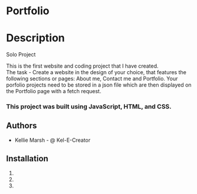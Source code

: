 # Portfolio

# Description 
Solo Project 

This is the first website and coding project that I have created.  
The task - Create a website in the design of your choice, that features the following sections or pages: About me, Contact me and Portfolio.  Your porfolio projects need to be stored in a json file which are then displayed on the Portfolio page with a fetch request.   

### This project was built using JavaScript, HTML, and CSS.

## Authors
* Kellie Marsh - @ Kel-E-Creator  

## Installation
1. 
2. 
3.

